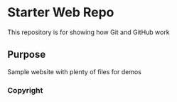 # Starter Web Repo

This repository is for showing how Git and GitHub work

## Purpose

Sample website with plenty of files for demos

### Copyright


